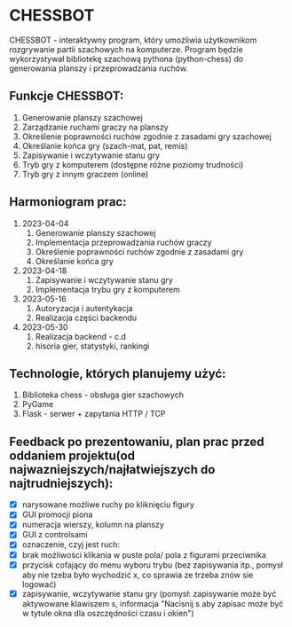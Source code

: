 # CHESSBOT

CHESSBOT - interaktywny program, który umożliwia użytkownikom rozgrywanie partii szachowych na komputerze. Program będzie wykorzystywał bibliotekę szachową pythona (python-chess) do generowania planszy i przeprowadzania ruchów.



## Funkcje CHESSBOT:

1. Generowanie planszy szachowej
2. Zarządzanie ruchami graczy na planszy
3. Określenie poprawności ruchów zgodnie z zasadami gry szachowej
4. Określanie końca gry (szach-mat, pat, remis)
5. Zapisywanie i wczytywanie stanu gry
6. Tryb gry z komputerem (dostępne różne poziomy trudności)
7. Tryb gry z innym graczem (online)

## Harmoniogram prac:

1. 2023-04-04
    1. Generowanie planszy szachowej
    2. Implementacja przeprowadzania ruchów graczy
    3. Określenie poprawności ruchów zgodnie z zasadami gry
    4. Określanie końca gry
2. 2023-04-18
    1. Zapisywanie i wczytywanie stanu gry
    2. Implementacja trybu gry z komputerem
3. 2023-05-16
    1. Autoryzacja i autentykacja
    2. Realizacja części backendu
4. 2023-05-30
    1. Realizacja backend - c.d
    2. hisoria gier, statystyki, rankingi
 
## Technologie, których planujemy użyć:

1. Biblioteka chess - obsługa gier szachowych
2. PyGame
3. Flask - serwer + zapytania HTTP / TCP

## Feedback po prezentowaniu, plan prac przed oddaniem projektu(od najwazniejszych/najłatwiejszych do najtrudniejszych):
- [x] narysowane możliwe ruchy po kliknięciu figury
- [x] GUI promocji piona
- [x] numeracja wierszy, kolumn na planszy
- [x] GUI z controlsami
- [x] oznaczenie, czyj jest ruch:
- [x] brak możliwości klikania w puste pola/ pola z figurami przeciwnika
- [x] przycisk cofający do menu wyboru trybu (bez zapisywania itp., pomysł aby nie tzeba było wychodzić x, co sprawia ze trzeba znów sie logować)
- [x] zapisywanie, wczytywanie stanu gry (pomysł: zapisywanie może być aktywowane klawiszem s, informacja "Nacisnij s aby zapisac może być w tytule okna dla oszczędności czasu i okien")
